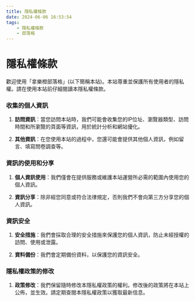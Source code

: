 ```yaml
---
title: 隱私權條款
date: 2024-06-06 16:53:54
tags:
    - 隱私權條款
    - 部落格
---
```


# 隱私權條款

歡迎使用「拿樂橙部落格」(以下簡稱本站)。本站尊重並保護所有使用者的隱私權。請在使用本站前仔細閱讀本隱私權條款。

### 收集的個人資訊

1. **訪問資訊**：當您訪問本站時，我們可能會收集您的IP位址、瀏覽器類型、訪問時間和所瀏覽的頁面等資訊，用於統計分析和網站優化。

2. **其他資訊**：在您使用本站的過程中，您還可能會提供其他個人資訊，例如留言、填寫問卷調查等。

### 資訊的使用和分享

1. **個人資訊使用**：我們僅會在提供服務或維護本站運營所必需的範圍內使用您的個人資訊。

2. **資訊分享**：除非經您同意或符合法律規定，否則我們不會向第三方分享您的個人資訊。

### 資訊安全

1. **安全措施**：我們會採取合理的安全措施來保護您的個人資訊，防止未經授權的訪問、使用或泄露。

2. **資料備份**：我們會定期備份資料，以保護您的資訊安全。

### 隱私權政策的修改

1. **政策修改**：我們保留隨時修改本隱私權政策的權利。修改後的政策將在本站上公佈，並生效。請定期查閱本隱私權政策以獲取最新信息。


